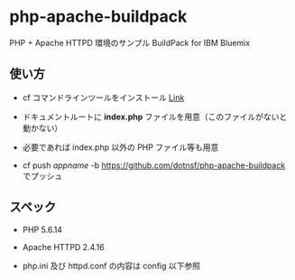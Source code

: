 # php-apache-buildpack

PHP + Apache HTTPD 環境のサンプル BuildPack for IBM Bluemix

## 使い方

- cf コマンドラインツールをインストール [Link](https://github.com/cloudfoundry/cli/releases)

- ドキュメントルートに **index.php** ファイルを用意（このファイルがないと動かない）

- 必要であれば index.php 以外の PHP ファイル等も用意

- cf push *appname* -b https://github.com/dotnsf/php-apache-buildpack でプッシュ

## スペック

- PHP 5.6.14

- Apache HTTPD 2.4.16

- php.ini 及び httpd.conf の内容は config 以下参照

